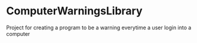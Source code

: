 # ComputerWarningsLibrary
Project for creating a program to be a warning everytime a user login into a computer
